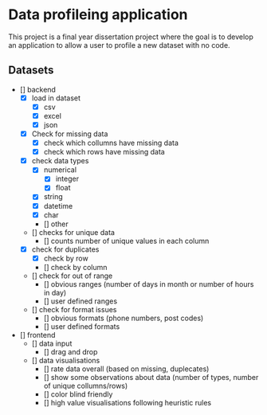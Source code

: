 # Data profileing application

This project is a final year dissertation project where the goal is to develop an application to allow a user to profile a new dataset with no code.

## Datasets

- [] backend
  - [x] load in dataset
    - [x] csv
    - [x] excel
    - [x] json
  - [x] Check for missing data
    - [x] check which collumns have missing data
    - [x] check which rows have missing data
  - [x] check data types
    - [x] numerical
      - [x] integer
      - [x] float
    - [x] string
    - [x] datetime
    - [x] char
    - [] other
  - [] checks for unique data
    - [] counts number of unique values in each column
  - [x] check for duplicates
    - [x] check by row
    - [] check by column
  - [] check for out of range
    - [] obvious ranges (number of days in month or number of hours in day)
    - [] user defined ranges
  - [] check for format issues
    - [] obvious formats (phone numbers, post codes)
    - [] user defined formats
- [] frontend
  - [] data input
    - [] drag and drop
  - [] data visualisations
    - [] rate data overall (based on missing, duplecates)
    - [] show some observations about data (number of types, number of unique collumns/rows)
    - [] color blind friendly
    - [] high value visualisations following heuristic rules
